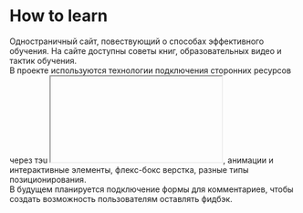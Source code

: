 # **How to learn**
Одностраничный сайт, повествующий о способах эффективного обучения. На сайте доступны советы книг, образовательных видео и тактик обучения.  
В проекте используются технологии подключения сторонних ресурсов через тэu <iframe></iframe>, анимации и интерактивные элементы, флекс-бокс верстка, разные типы позиционирования.  
В будущем планируется подключение формы для комментариев, чтобы создать возможность пользователям оставлять фидбэк.
